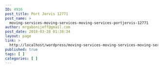```yaml
---
ID: 4916
post_title: Port Jervis 12771
post_name: >
  moving-services-moving-services-moving-services-portjervis-12771
author: mrgabonijeff@gmail.com
post_date: 2018-03-28 01:38:34
layout: page
link: >
  http://localhost/wordpress/moving-services-moving-services-moving-services-portjervis-12771/
published: true
tags: [ ]
categories: [ ]
---
```

